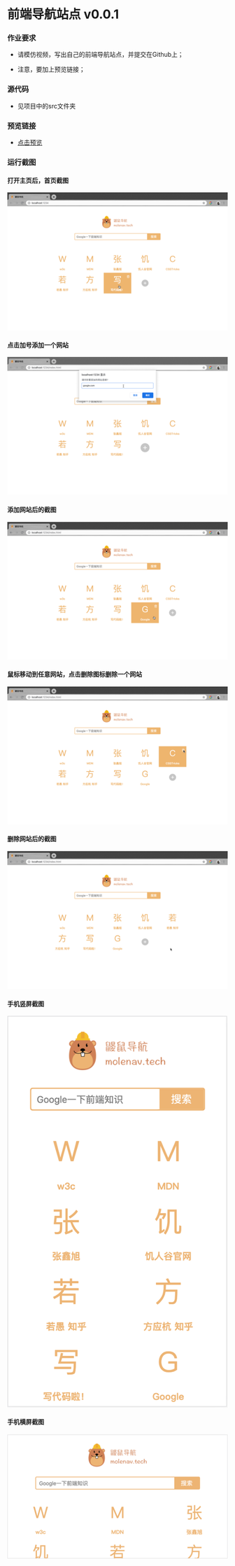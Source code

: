 # 前端导航站点 v0.0.1

### 作业要求

* 请模仿视频，写出自己的前端导航站点，并提交在Github上；

* 注意，要加上预览链接；



### 源代码

* 见项目中的src文件夹



### 预览链接

* [点击预览](https://barrryzhu.xyz/molenav/dist/index.html)



### 运行截图

#### 打开主页后，首页截图

![首页截图](https://github.com/BarrryZhu/molenav/blob/master/images/index1.png)

#### 点击加号添加一个网站

![添加网站](https://github.com/BarrryZhu/molenav/blob/master/images/addSite.png)

#### 添加网站后的截图

![添加网站后截图](https://github.com/BarrryZhu/molenav/blob/master/images/index2.png)

#### 鼠标移动到任意网站，点击删除图标删除一个网站

![删除网站](https://github.com/BarrryZhu/molenav/blob/master/images/removeSite.png)

#### 删除网站后的截图

![删除网站后截图](https://github.com/BarrryZhu/molenav/blob/master/images/index3.png)

#### 手机竖屏截图

![手机竖屏](https://github.com/BarrryZhu/molenav/blob/master/images/phonePortrait.png)

#### 手机横屏截图

![手机横屏](https://github.com/BarrryZhu/molenav/blob/master/images/phoneLandscape.png)


